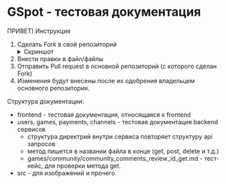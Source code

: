 # GSpot - тестовая документация
ПРИВЕТ)
Инструкция

1. Сделать Fork в свой репозиторий <details><summary>Скриншот</summary>![Fork](src/img/fork_example.png)</details>
2. Внести правки в файл/файлы
3. Отправить Pull request в основной репозиторий (с которого сделан Fork)
4. Изменения будут внесены после их одобрения владельцем основного репозитория.


Структура документации:
* frontend - тестовая документация, относящаяся к frontend
* users, games, payments, channels - тестовая документация backend сервисов
    - структура директрий внутри сервиса повторяет структуру api запросов
    - метод пишется в названии файла в конце (get, post, delete и т.д.)
    - games/community/community_comments_review_id_get.md - тест-кейс, для проверки метода get. 
* src - для изображений и прочего
